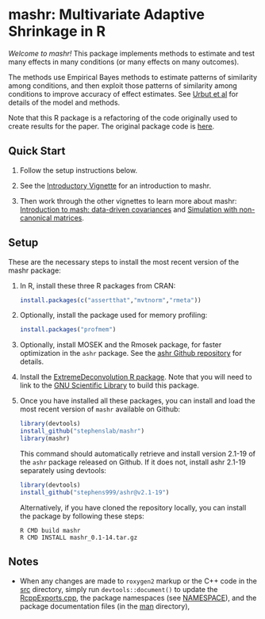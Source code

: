 # mashr: Multivariate Adaptive Shrinkage in R

*Welcome to mashr!* This package implements methods to estimate and
test many effects in many conditions (or many effects on many
outcomes).

The methods use Empirical Bayes methods to estimate patterns of
similarity among conditions, and then exploit those patterns of
similarity among conditions to improve accuracy of effect estimates.
See [Urbut et al](http://biorxiv.org/content/early/2017/05/09/096552)
for details of the model and methods.

Note that this R package is a refactoring of the code originally used
to create results for the paper. The original package code is
[here](http://github.com/stephenslab/mashr-paper).

## Quick Start

1. Follow the setup instructions below.

2. See the [Introductory Vignette](docs/intro_mash.html) for an
introduction to mashr.

3. Then work through the other vignettes to learn more about mashr:
[Introduction to mash: data-driven covariances](docs/intro_mash_dd.html)
and [Simulation with non-canonical matrices](docs/simulate_noncanon.html).

## Setup

These are the necessary steps to install the most recent version of
the mashr package:

1. In R, install these three R packages from CRAN:

   ```R
   install.packages(c("assertthat","mvtnorm","rmeta"))
   ```

2. Optionally, install the package used for memory profiling:

   ```R
   install.packages("profmem")
   ```

3. Optionally, install MOSEK and the Rmosek package, for faster
   optimization in the `ashr` package. See the
   [ashr Github repository](https://github.com/stephens999/ashr) for
   details.

4. Install the [ExtremeDeconvolution R package](https://github.com/jobovy/extreme-deconvolution#installation). Note that you will need to link to the
   [GNU Scientific Library](https://www.gnu.org/software/gsl) to
   build this package.

5. Once you have installed all these packages, you can install and
   load the most recent version of `mashr` available on Github:

   ```R
   library(devtools)
   install_github("stephenslab/mashr")
   library(mashr)
   ```

   This command should automatically retrieve and install
   version 2.1-19 of the `ashr` package released on Github. If it does
   not, install ashr 2.1-19 separately using devtools:

   ```R
   library(devtools)
   install_github("stephens999/ashr@v2.1-19")
   ```

   Alternatively, if you have cloned the repository locally, you can
   install the package by following these steps:

   ```
   R CMD build mashr
   R CMD INSTALL mashr_0.1-14.tar.gz
   ```

## Notes

+ When any changes are made to `roxygen2` markup or the C++ code in
the [src](src) directory, simply run `devtools::document()` to update
the [RcppExports.cpp](src/RcppExports.cpp), the package namespaces
(see [NAMESPACE](NAMESPACE)), and the package documentation files (in
the [man](man) directory),

